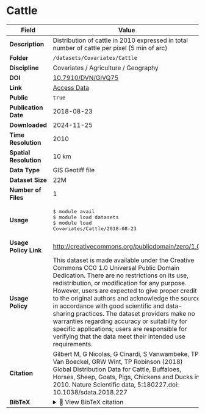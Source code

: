 # Cattle

| Field | Value |
|--------|-------|
| **Description** | Distribution of cattle in 2010 expressed in total number of cattle per pixel (5 min of arc) |
| **Folder** | `/datasets/Covariates/Cattle` |
| **Discipline** | Covariates / Agriculture / Geography |
| **DOI** | [10.7910/DVN/GIVQ75](https://doi.org/10.7910/DVN/GIVQ75) |
| **Link** | [Access Data](https://dataverse.harvard.edu/dataset.xhtml?persistentId=doi:10.7910/DVN/GIVQ75) |
| **Public** | `true` |
| **Publication Date** | 2018-08-23 |
| **Downloaded** | 2024-11-25 |
| **Time Resolution** | 2010 |
| **Spatial Resolution** | 10 km |
| **Data Type** | GIS Geotiff file |
| **Dataset Size** | 22M |
| **Number of Files** | 1 |
| **Usage** | <pre>&#36; module avail<br>&#36; module load datasets<br>&#36; module load Covariates/Cattle/2018-08-23</pre> |
| **Usage Policy Link** | http://creativecommons.org/publicdomain/zero/1.0 |
| **Usage Policy** | This dataset is made available under the Creative Commons CC0 1.0 Universal Public Domain Dedication. There are no restrictions on its use, redistribution, or modification for any purpose. However, users are expected to give proper credit to the original authors and acknowledge the source in accordance with good scientific and data-sharing practices. The dataset providers make no warranties regarding accuracy or suitability for specific applications; users are responsible for verifying that the data meet their intended use requirements. |
| **Citation** | Gilbert M, G Nicolas, G Cinardi, S Vanwambeke, TP Van Boeckel, GRW Wint, TP Robinson (2018) Global Distribution Data for Cattle, Buffaloes, Horses, Sheep, Goats, Pigs, Chickens and Ducks in 2010. Nature Scientific data, 5:180227.doi: 10.1038/sdata.2018.227 |
| **BibTeX** | <details><summary>📜 View BibTeX citation</summary><pre>@data{DVN/GIVQ75_2018,<br>author = {Gilbert, Marius and Nicolas, Gaëlle and Cinardi, Giusepina and Van Boeckel, Thomas P. and Vanwambeke, Sophie and Wint, William G. R. and Robinson, Timothy P.},<br>publisher = {Harvard Dataverse},<br>title = {Global cattle distribution in 2010 (5 minutes of arc)},<br>year = {2018},<br>version = {V3},<br>doi = {10.7910/DVN/GIVQ75},<br>url = {https://doi.org/10.7910/DVN/GIVQ75}<br>}</pre> |
